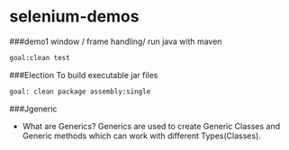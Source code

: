 # selenium-demos
###demo1
window / frame handling/ run java with maven
```sh
goal:clean test
```
###Election
 To build executable jar files
```sh
goal: clean package assembly:single
```

###Jgeneric
* What are Generics? 
Generics are used to create Generic Classes and Generic methods which can work with different Types(Classes).

